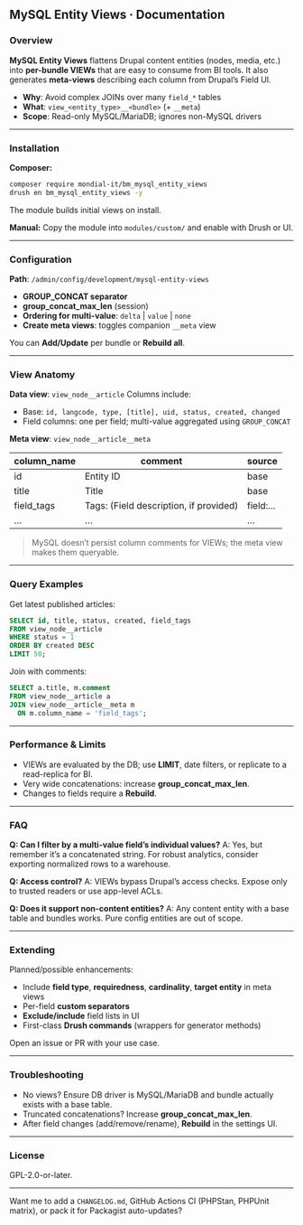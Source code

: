 ## MySQL Entity Views · Documentation

### Overview

**MySQL Entity Views** flattens Drupal content entities (nodes, media, etc.) into **per-bundle VIEWs** that are easy to consume from BI tools. It also generates **meta-views** describing each column from Drupal’s Field UI.

* **Why**: Avoid complex JOINs over many `field_*` tables
* **What**: `view_<entity_type>__<bundle>` (+ `__meta`)
* **Scope**: Read-only MySQL/MariaDB; ignores non-MySQL drivers

---

### Installation

**Composer:**

```bash
composer require mondial-it/bm_mysql_entity_views
drush en bm_mysql_entity_views -y
```

The module builds initial views on install.

**Manual:**
Copy the module into `modules/custom/` and enable with Drush or UI.

---

### Configuration

**Path**: `/admin/config/development/mysql-entity-views`

* **GROUP_CONCAT separator**
* **group_concat_max_len** (session)
* **Ordering for multi-value**: `delta` | `value` | `none`
* **Create meta views**: toggles companion `__meta` view

You can **Add/Update** per bundle or **Rebuild all**.

---

### View Anatomy

**Data view**: `view_node__article`
Columns include:

* Base: `id, langcode, type, [title], uid, status, created, changed`
* Field columns: one per field; multi-value aggregated using `GROUP_CONCAT`

**Meta view**: `view_node__article__meta`

| column_name | comment                                | source    |
| ----------- | -------------------------------------- | --------- |
| id          | Entity ID                              | base      |
| title       | Title                                  | base      |
| field_tags  | Tags: (Field description, if provided) | field:... |
| …           | …                                      | …         |

> MySQL doesn’t persist column comments for VIEWs; the meta view makes them queryable.

---

### Query Examples

Get latest published articles:

```sql
SELECT id, title, status, created, field_tags
FROM view_node__article
WHERE status = 1
ORDER BY created DESC
LIMIT 50;
```

Join with comments:

```sql
SELECT a.title, m.comment
FROM view_node__article a
JOIN view_node__article__meta m
  ON m.column_name = 'field_tags';
```

---

### Performance & Limits

* VIEWs are evaluated by the DB; use **LIMIT**, date filters, or replicate to a read-replica for BI.
* Very wide concatenations: increase **group_concat_max_len**.
* Changes to fields require a **Rebuild**.

---

### FAQ

**Q: Can I filter by a multi-value field’s individual values?**
A: Yes, but remember it’s a concatenated string. For robust analytics, consider exporting normalized rows to a warehouse.

**Q: Access control?**
A: VIEWs bypass Drupal’s access checks. Expose only to trusted readers or use app-level ACLs.

**Q: Does it support non-content entities?**
A: Any content entity with a base table and bundles works. Pure config entities are out of scope.

---

### Extending

Planned/possible enhancements:

* Include **field type**, **requiredness**, **cardinality**, **target entity** in meta views
* Per-field **custom separators**
* **Exclude/include** field lists in UI
* First-class **Drush commands** (wrappers for generator methods)

Open an issue or PR with your use case.

---

### Troubleshooting

* No views? Ensure DB driver is MySQL/MariaDB and bundle actually exists with a base table.
* Truncated concatenations? Increase **group_concat_max_len**.
* After field changes (add/remove/rename), **Rebuild** in the settings UI.

---

### License

GPL-2.0-or-later.

---

Want me to add a `CHANGELOG.md`, GitHub Actions CI (PHPStan, PHPUnit matrix), or pack it for Packagist auto-updates?
